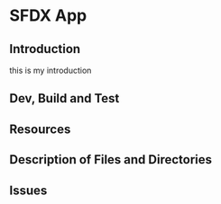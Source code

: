 # SFDX  App

## Introduction
this is my introduction

## Dev, Build and Test

## Resources

## Description of Files and Directories

## Issues
